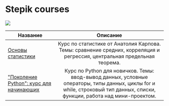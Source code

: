 # Stepik courses

![](https://static.tildacdn.com/tild3761-3062-4635-a636-666363643432/stepik-share-ru.png)

Название   |Описание |
-----------|:-------:|
[Основы статистики](https://github.com/QuantumFluxx/Stepik_courses/tree/main/Fundamentals%20of%20statistics)|Курс по статистике от Анатолия Карпова. Темы: сравнение средних, корреляция и регрессия, центральная предельная теорема.
["Поколение Python": курс для начинающих](https://github.com/QuantumFluxx/Stepik_courses/tree/main/Generation_python)| Курс по Python для новичков. Темы: ввод-вывод данных, условные операторы, типы данных, циклы for и while, строковый тип данных, списки, функции, работа над мини-проектом.
